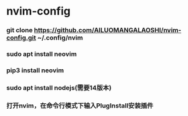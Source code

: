 # nvim-config

### git clone https://github.com/AILUOMANGALAOSHI/nvim-config.git ~/.config/nvim
### sudo apt install neovim
### pip3 install neovim
### sudo apt install nodejs(需要14版本)
### 打开nvim，在命令行模式下输入PlugInstall安装插件

